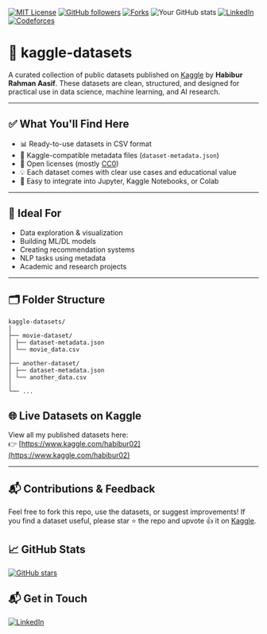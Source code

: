 [![MIT License](https://img.shields.io/badge/license-MIT-green)](https://opensource.org/licenses/MIT)
[![GitHub followers](https://img.shields.io/github/followers/Habibur-02?label=Follow&style=social)](https://github.com/Habibur-02)
[![Forks](https://img.shields.io/github/forks/Habibur-02/Kaggle-Dataset?style=social)](https://github.com/Habibur-02/Kaggle-Dataset/network)
![Your GitHub stats](https://github-readme-stats.vercel.app/api?username=Habibur-02&show_icons=true&theme=radical)
[![LinkedIn](https://img.shields.io/badge/LinkedIn-blue?logo=linkedin&logoColor=white&style=for-the-badge)](https://www.linkedin.com/in/habibur02/)
[![Codeforces](https://img.shields.io/badge/Codeforces-1f8acb?logo=codeforces&logoColor=white&style=for-the-badge)](https://codeforces.com/profile/habibur02)

# 📁 kaggle-datasets

A curated collection of public datasets published on [Kaggle](https://www.kaggle.com/habibur02) by **Habibur Rahman Aasif**. These datasets are clean, structured, and designed for practical use in data science, machine learning, and AI research.

---

## ✅ What You'll Find Here

- 📊 Ready-to-use datasets in CSV format
- 📝 Kaggle-compatible metadata files (`dataset-metadata.json`)
- 🔖 Open licenses (mostly [CC0](https://creativecommons.org/publicdomain/zero/1.0/))
- 💡 Each dataset comes with clear use cases and educational value
- 🤝 Easy to integrate into Jupyter, Kaggle Notebooks, or Colab

---

## 🚀 Ideal For

- Data exploration & visualization  
- Building ML/DL models  
- Creating recommendation systems  
- NLP tasks using metadata  
- Academic and research projects

---

## 🗂 Folder Structure
```
kaggle-datasets/
│
├── movie-dataset/
│ ├── dataset-metadata.json
│ └── movie_data.csv
│
├── another-dataset/
│ ├── dataset-metadata.json
│ └── another_data.csv
│
└── ...
```

## 🌐 Live Datasets on Kaggle

View all my published datasets here:  
👉 [https://www.kaggle.com/habibur02](https://www.kaggle.com/habibur02)

---

## 📬 Contributions & Feedback

Feel free to fork this repo, use the datasets, or suggest improvements! If you find a dataset useful, please star ⭐ the repo and upvote 👍 it on [Kaggle](https://www.kaggle.com/habibur02).

## 📈 GitHub Stats
[![GitHub stars](https://img.shields.io/github/stars/Habibur-02/Kaggle-Dataset?style=social)](https://github.com/Habibur-02/Kaggle-Dataset/stargazers)

## 📬 Get in Touch
[![LinkedIn](https://img.shields.io/badge/LinkedIn-blue?logo=linkedin&logoColor=white&style=for-the-badge)](https://www.linkedin.com/in/habibur02/)
